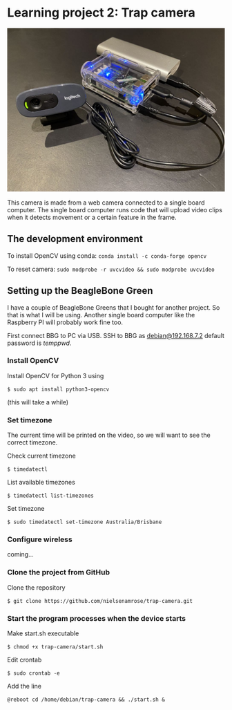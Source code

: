 # Learning project 2: Trap camera

![Photo of the hardware](trap-camera.JPG)

This camera is made from a web camera connected to a single board computer. The single board computer runs code that will upload video clips when it detects movement or a certain feature in the frame. 

## The development environment

To install OpenCV using conda: `conda install -c conda-forge opencv`

To reset camera: `sudo modprobe -r uvcvideo && sudo modprobe uvcvideo`

## Setting up the BeagleBone Green

I have a couple of BeagleBone Greens that I bought for another project. So that is what I will be using. Another single board computer like the Raspberry PI will probably work fine too.

First connect BBG to PC via USB. SSH to BBG as debian@192.168.7.2 default password is *temppwd*.

### Install OpenCV

Install OpenCV for Python 3 using 
```
$ sudo apt install python3-opencv
``` 
(this will take a while)

### Set timezone

The current time will be printed on the video, so we will want to see the correct timezone.

Check current timezone 
```
$ timedatectl
```

List available timezones 
```
$ timedatectl list-timezones
```

Set timezone 
```
$ sudo timedatectl set-timezone Australia/Brisbane
```

### Configure wireless

coming...

### Clone the project from GitHub

Clone the repository
```
$ git clone https://github.com/nielsenamrose/trap-camera.git
```

### Start the program processes when the device starts

Make start.sh executable
```
$ chmod +x trap-camera/start.sh
```

Edit crontab
```
$ sudo crontab -e
```

Add the line
```
@reboot cd /home/debian/trap-camera && ./start.sh &
